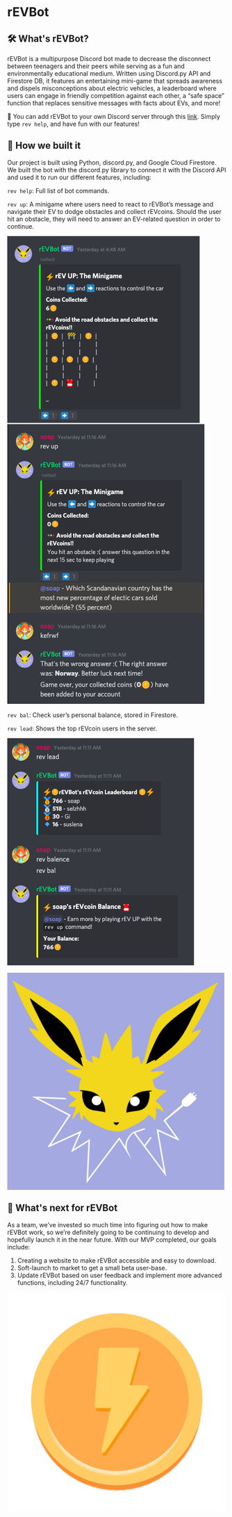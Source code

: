 # rEVBot
## 🛠 What's rEVBot?
rEVBot is a multipurpose Discord bot made to decrease the disconnect between teenagers and their peers while serving as a fun and environmentally educational medium. Written using Discord.py API and Firestore DB, it features an entertaining mini-game that spreads awareness and dispels misconceptions about electric vehicles, a leaderboard where users can engage in friendly competition against each other, a “safe space” function that replaces sensitive messages with facts about EVs, and more!

🔌 You can add rEVBot to your own Discord server through this [link](https://discord.com/api/oauth2/authorize?client_id=812549585632362506&permissions=8&scope=bot). Simply type `rev help`, and have fun with our features!

## 🌱 How we built it 
Our project is built using Python, discord.py, and Google Cloud Firestore. We built the bot with the discord.py library to connect it with the Discord API and used it to run our different features, including:

`rev help`: Full list of bot commands.

`rev up`: A minigame where users need to react to rEVBot’s message and navigate their EV to dodge obstacles and collect rEVcoins. Should the user hit an obstacle, they will need to answer an EV-related question in order to continue.

![rEV UP](docs/images/rev-up.png)
![rEV hit obstacle](docs/images/up-hit-obstacle.png)

`rev bal`: Check user’s personal balance, stored in Firestore.

`rev lead`: Shows the top rEVcoin users in the server.

![rEVcoin Bal](docs/images/rev-coin-bal.png)

<img src="docs/images/rEVBot_Logo.jpg" align="center" width="500" height="500">

## 🤖 What's next for rEVBot 
As a team, we’ve invested so much time into figuring out how to make rEVBot work, so we’re definitely going to be continuing to develop and hopefully launch it in the near future. With our MVP completed, our goals include:
1. Creating a website to make rEVBot accessible and easy to download.
2. Soft-launch to market to get a small beta user-base.
3. Update rEVBot based on user feedback and implement more advanced functions, including 24/7 functionality.

![rEVcoin](docs/images/rEVcoin.png)
